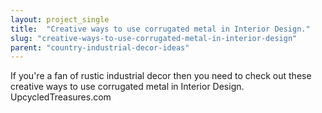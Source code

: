 ```yaml
---
layout: project_single
title:  "Creative ways to use corrugated metal in Interior Design."
slug: "creative-ways-to-use-corrugated-metal-in-interior-design"
parent: "country-industrial-decor-ideas"
---
```

If you're a fan of rustic industrial decor then you need to check out these creative ways to use corrugated metal in Interior Design. UpcycledTreasures.com